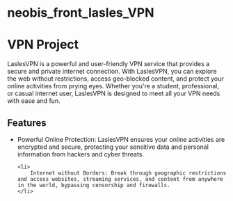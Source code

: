 # neobis_front_lasles_VPN

<h1>VPN Project</h1>
<p>LaslesVPN is a powerful and user-friendly VPN service that provides a secure and private internet connection. With LaslesVPN, you can explore the web without restrictions, access geo-blocked content, and protect your online activities from prying eyes. Whether you're a student, professional, or casual internet user, LaslesVPN is designed to meet all your VPN needs with ease and fun.</p>

<h2>Features</h2>

<ul>
    <li>
        Powerful Online Protection: LaslesVPN ensures your online activities are encrypted and secure, protecting your sensitive data and personal information from hackers and cyber threats.
    </li>
    
    <li>
        Internet without Borders: Break through geographic restrictions and access websites, streaming services, and content from anywhere in the world, bypassing censorship and firewalls.
    </li>

    
</ul>
